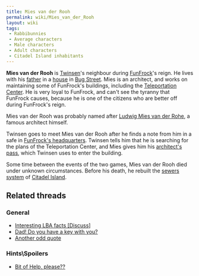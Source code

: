```yaml
---
title: Mies van der Rooh
permalink: wiki/Mies_van_der_Rooh
layout: wiki
tags:
 - Rabbibunnies
 - Average characters
 - Male characters
 - Adult characters
 - Citadel Island inhabitants
---
```


**Mies van der Rooh** is [Twinsen](Twinsen "wikilink")'s neighbour
during [FunFrock](FunFrock "wikilink")'s reign. He lives with his
[father](Mies_van_der_Rooh's_father "wikilink") in a
[house](Van_der_Rooh's_residence "wikilink") in [Bug
Street](Bug_Street "wikilink"). Mies is an architect, and works on
maintaining some of FunFrock's buildings, including the [Teleportation
Center](Teleportation_Center "wikilink"). He is very loyal to FunFrock,
and can't see the tyranny that FunFrock causes, because he is one of the
citizens who are better off during FunFrock's reign.

Mies van der Rooh was probably named after [Ludwig Mies van der
Rohe](http://en.wikipedia.org/wiki/Mies_van_der_rohe), a famous
architect himself.

Twinsen goes to meet Mies van der Rooh after he finds a note from him in
a safe in [FunFrock's headquarters](FunFrock's_headquarters "wikilink").
Twinsen tells him that he is searching for the plans of the
Teleportation Center, and Mies gives him his [architect's
pass](architect's_pass "wikilink"), which Twinsen uses to enter the
building.

Some time between the events of the two games, Mies van der Rooh died
under unknown circumstances. Before his death, he rebuilt the [sewers
system](Citadel_Island_sewers "wikilink") of [Citadel
Island](Citadel_Island "wikilink").

## Related threads

### General

- [Interesting LBA facts
  \[Discuss\]](https://forum.magicball.net/showthread.php?t=10195)
- [Dad! Do you have a key with
  you?](https://forum.magicball.net/showthread.php?t=2886)
- [Another odd quote](https://forum.magicball.net/showthread.php?t=2481)

### Hints\Spoilers

- [Bit of Help,
  please??](https://forum.magicball.net/showthread.php?t=7260)
